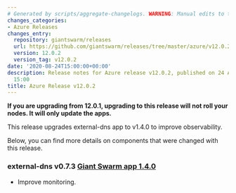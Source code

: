 ```yaml
---
# Generated by scripts/aggregate-changelogs. WARNING: Manual edits to this files will be overwritten.
changes_categories:
- Azure Releases
changes_entry:
  repository: giantswarm/releases
  url: https://github.com/giantswarm/releases/tree/master/azure/v12.0.2
  version: 12.0.2
  version_tag: v12.0.2
date: '2020-08-24T15:00:00+00:00'
description: Release notes for Azure release v12.0.2, published on 24 August 2020,
  15:00
title: Azure Release v12.0.2
---
```


**If you are upgrading from 12.0.1, upgrading to this release will not roll your nodes. It will only update the apps.**

This release upgrades external-dns app to v1.4.0 to improve observability.

Below, you can find more details on components that were changed with this release.

### external-dns v0.7.3 [Giant Swarm app 1.4.0](https://github.com/giantswarm/external-dns-app/blob/master/CHANGELOG.md#140---2020-08-21)

- Improve monitoring.
